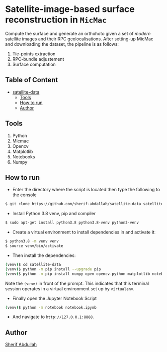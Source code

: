

# Satellite-image-based surface reconstruction in `MicMac`

Compute the surface and generate an orthohoto given a set of *modern* satellite images and their RPC geolocalisations. After setting-up MicMac and downloading the dataset, the pipeline is as follows:
  1. Tie-points extraction
  2. RPC-bundle adjustement
  3. Surface computation
  
## Table of Content
- [satellite-data](#satellite-data)
  * [Tools](#tools)
  * [How to run](#how-to-run)
  * [Author](#author)

## Tools
1. Python
2. Micmac
3. Opencv
4. Matplotlib
5. Notebooks
6. Numpy


## How to run
* Enter the directory where the script is located then type the following to the console
```sh
$ git clone https://github.com/sherif-abdallah/satellite-data satellite-data
```
* Install Python 3.8 venv, pip and compiler

```sh
$ sudo apt-get install python3.8 python3.8-venv python3-venv
```

* Create a virtual environment to install dependencies in and activate it:

```sh
$ python3.8 -m venv venv
$ source venv/bin/activate
```

* Then install the dependencies:

```sh
(venv)$ cd satellite-data
(venv)$ python -m pip install --upgrade pip
(venv)$ python -m pip install numpy open opencv-python matplotlib notebook
```
Note the `(venv)` in front of the prompt. This indicates that this terminal
session operates in a virtual environment set up by `virtualenv`.


* Finally open  the Jupyter Notebook Script
```sh
(venv)$ python -m notebook notebook.ipynb
```
* And navigate to `http://127.0.0.1:8888`.

## Author
[Sherif Abdullah](https://github.com/sherifabdallah)
